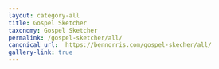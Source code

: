 ```yaml
---
layout: category-all
title: Gospel Sketcher
taxonomy: Gospel Sketcher
permalink: /gospel-sketcher/all/
canonical_url:  https://bennorris.com/gospel-skecher/all/
gallery-link: true
---
```

